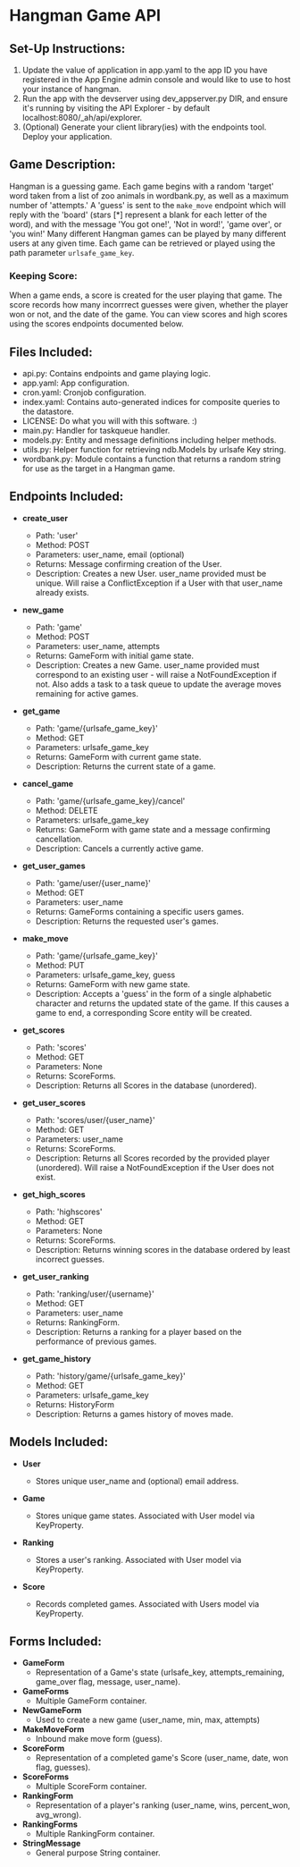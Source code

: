 # Hangman Game API

## Set-Up Instructions:
1.  Update the value of application in app.yaml to the app ID you have registered
in the App Engine admin console and would like to use to host your instance of hangman.
2.  Run the app with the devserver using dev_appserver.py DIR, and ensure it's
running by visiting the API Explorer - by default localhost:8080/_ah/api/explorer.
3.  (Optional) Generate your client library(ies) with the endpoints tool. Deploy
your application.
 
## Game Description:
Hangman is a guessing game. Each game begins with a random 'target' word taken
from a list of zoo animals in wordbank.py, as well as a maximum number of
'attempts.' A 'guess' is sent to the `make_move` endpoint which will reply with
the 'board' (stars [*] represent a blank for each letter of the word), and with
the message 'You got one!', 'Not in word!', 'game over', or 'you win!' Many different
Hangman games can be played by many different users at any given time. Each game
can be retrieved or played using the path parameter `urlsafe_game_key`.

### Keeping Score:
When a game ends, a score is created for the user playing that game. The score
records how many incorrrect guesses were given, whether the player won or not,
and the date of the game. You can view scores and high scores using the scores
endpoints documented below.

## Files Included:
 - api.py: Contains endpoints and game playing logic.
 - app.yaml: App configuration.
 - cron.yaml: Cronjob configuration.
 - index.yaml: Contains auto-generated indices for composite queries to the 
 datastore.
 - LICENSE: Do what you will with this software. :)
 - main.py: Handler for taskqueue handler.
 - models.py: Entity and message definitions including helper methods.
 - utils.py: Helper function for retrieving ndb.Models by urlsafe Key string.
 - wordbank.py: Module contains a function that returns a random string for use
 as the target in a Hangman game.

## Endpoints Included:
 - **create_user**
    - Path: 'user'
    - Method: POST
    - Parameters: user_name, email (optional)
    - Returns: Message confirming creation of the User.
    - Description: Creates a new User. user_name provided must be unique. Will 
    raise a ConflictException if a User with that user_name already exists.
    
 - **new_game**
    - Path: 'game'
    - Method: POST
    - Parameters: user_name, attempts
    - Returns: GameForm with initial game state.
    - Description: Creates a new Game. user_name provided must correspond to an
    existing user - will raise a NotFoundException if not. Also adds a task to
    a task queue to update the average moves remaining for active games.
     
 - **get_game**
    - Path: 'game/{urlsafe_game_key}'
    - Method: GET
    - Parameters: urlsafe_game_key
    - Returns: GameForm with current game state.
    - Description: Returns the current state of a game.

 - **cancel_game**
    - Path: 'game/{urlsafe_game_key}/cancel'
    - Method: DELETE
    - Parameters: urlsafe_game_key
    - Returns: GameForm with game state and a message confirming cancellation.
    - Description: Cancels a currently active game.

 - **get_user_games**
    - Path: 'game/user/{user_name}'
    - Method: GET
    - Parameters: user_name
    - Returns: GameForms containing a specific users games.
    - Description: Returns the requested user's games.

 - **make_move**
    - Path: 'game/{urlsafe_game_key}'
    - Method: PUT
    - Parameters: urlsafe_game_key, guess
    - Returns: GameForm with new game state.
    - Description: Accepts a 'guess' in the form of a single alphabetic
    character and returns the updated state of the game. If this causes a game
    to end, a corresponding Score entity will be created.
    
 - **get_scores**
    - Path: 'scores'
    - Method: GET
    - Parameters: None
    - Returns: ScoreForms.
    - Description: Returns all Scores in the database (unordered).
    
 - **get_user_scores**
    - Path: 'scores/user/{user_name}'
    - Method: GET
    - Parameters: user_name
    - Returns: ScoreForms. 
    - Description: Returns all Scores recorded by the provided player (unordered).
    Will raise a NotFoundException if the User does not exist.

 - **get_high_scores**
    - Path: 'highscores'
    - Method: GET
    - Parameters: None
    - Returns: ScoreForms.
    - Description: Returns winning scores in the database ordered by least
    incorrect guesses.

 - **get_user_ranking** 
    - Path: 'ranking/user/{username}'
    - Method: GET
    - Parameters: user_name
    - Returns: RankingForm.
    - Description: Returns a ranking for a player based on the performance of
    previous games.
    
 - **get_game_history**
    - Path: 'history/game/{urlsafe_game_key}'
    - Method: GET
    - Parameters: urlsafe_game_key
    - Returns: HistoryForm
    - Description: Returns a games history of moves made.

## Models Included:
 - **User**
    - Stores unique user_name and (optional) email address.
    
 - **Game**
    - Stores unique game states. Associated with User model via KeyProperty.

 - **Ranking**
    - Stores a user's ranking. Associated with User model via
    KeyProperty.
    
 - **Score**
    - Records completed games. Associated with Users model via KeyProperty.
    
## Forms Included:
 - **GameForm**
    - Representation of a Game's state (urlsafe_key, attempts_remaining,
    game_over flag, message, user_name).
 - **GameForms**
    - Multiple GameForm container.
 - **NewGameForm**
    - Used to create a new game (user_name, min, max, attempts)
 - **MakeMoveForm**
    - Inbound make move form (guess).
 - **ScoreForm**
    - Representation of a completed game's Score (user_name, date, won flag,
    guesses).
 - **ScoreForms**
    - Multiple ScoreForm container.
 - **RankingForm**
    - Representation of a player's ranking (user_name, wins, percent_won, avg_wrong).
 - **RankingForms**
    - Multiple RankingForm container.
 - **StringMessage**
    - General purpose String container.